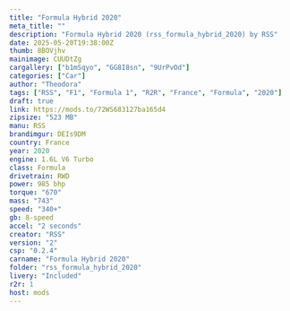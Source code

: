```yaml
---
title: "Formula Hybrid 2020"
meta_title: ""
description: "Formula Hybrid 2020 (rss_formula_hybrid_2020) by RSS"
date: 2025-05-20T19:38:00Z
thumb: 8BOVjhv
mainimage: CUUDtZg
cargallery: ["b1mSqyo", "GG8I8sn", "9UrPvOd"]
categories: ["Car"]
author: "Theodora"
tags: ["RSS", "F1", "Formula 1", "R2R", "France", "Formula", "2020"]
draft: true
link: https://mods.to/72WS683127ba165d4
zipsize: "523 MB"
manu: RSS
brandimgur: DEIs9DM
country: France
year: 2020
engine: 1.6L V6 Turbo
class: Formula
drivetrain: RWD
power: 985 bhp 
torque: "670"
mass: "743"
speed: "340+"
gb: 8-speed
accel: "2 seconds"
creator: "RSS"
version: "2"
csp: "0.2.4"
carname: "Formula Hybrid 2020"
folder: "rss_formula_hybrid_2020"
livery: "Included"
r2r: 1
host: mods
---
```

